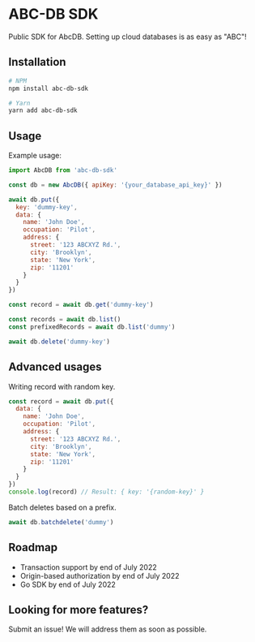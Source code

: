# ABC-DB SDK

Public SDK for AbcDB. Setting up cloud databases is as easy as "ABC"!

## Installation

```bash
# NPM
npm install abc-db-sdk

# Yarn
yarn add abc-db-sdk
```

## Usage

Example usage:

```javascript
import AbcDB from 'abc-db-sdk'

const db = new AbcDB({ apiKey: '{your_database_api_key}' })

await db.put({
  key: 'dummy-key',
  data: {
    name: 'John Doe',
    occupation: 'Pilot',
    address: {
      street: '123 ABCXYZ Rd.',
      city: 'Brooklyn',
      state: 'New York',
      zip: '11201'
    }
  }
})

const record = await db.get('dummy-key')

const records = await db.list()
const prefixedRecords = await db.list('dummy')

await db.delete('dummy-key')
```

## Advanced usages

Writing record with random key.

```javascript
const record = await db.put({
  data: {
    name: 'John Doe',
    occupation: 'Pilot',
    address: {
      street: '123 ABCXYZ Rd.',
      city: 'Brooklyn',
      state: 'New York',
      zip: '11201'
    }
  }
})
console.log(record) // Result: { key: '{random-key}' }
```

Batch deletes based on a prefix.

```javascript
await db.batchdelete('dummy')
```

## Roadmap

- Transaction support by end of July 2022
- Origin-based authorization by end of July 2022
- Go SDK by end of July 2022

## Looking for more features?

Submit an issue! We will address them as soon as possible.
